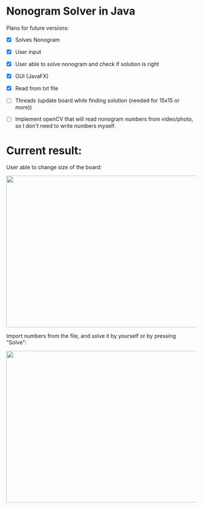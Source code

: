 # Nonogram Solver in Java

Plans for future versions:
* [x] Solves Nonogram 
* [X] User input
* [X] User able to solve nonogram and check if solution is right
* [X] GUI (JavaFX)
* [X] Read from txt file
* [ ] Threads (update board while finding solution (needed for 15x15 or more))
* [ ] Implement openCV that will read nonogram numbers from video/photo, so I don't need to write numbers myself.




# Current result:
User able to change size of the board:

<img src="sizeChange.gif" width="520" height="400">

Import numbers from the file, and solve it by yourself or by pressing "Solve":

<img src="importFromFileAndSolve.gif" width="520" height="400">
